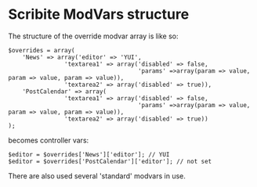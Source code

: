 Scribite ModVars structure
==========================

The structure of the override modvar array is like so:

    $overrides = array(
        'News' => array('editor' => 'YUI',
                    'textarea1' => array('disabled' => false,
                                         'params' =>array(param => value, param => value, param => value)),
                    'textarea2' => array('disabled' => true)),
        'PostCalendar' => array(
                    'textarea1' => array('disabled' => false,
                                         'params' =>array(param => value, param => value, param => value)),
                    'textarea2' => array('disabled' => true))
    );


becomes controller vars:

    $editor = $overrides['News']['editor']; // YUI
    $editor = $overrides['PostCalendar']['editor']; // not set

There are also used several 'standard' modvars in use.
